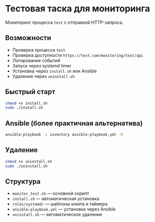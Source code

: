 # Тестовая таска для мониторинга 

Мониторинг процесса `test` с отправкой HTTP-запроса.

## Возможности
- Проверка процесса `test`
- Проверка доступности `https://test.com/monitoring/test/api`
- Логирование событий
- Запуск через systemd timer
- Установка через `install.sh` или Ansible
- Удаление через `uninstall.sh`

## Быстрый старт

```bash
chmod +x install.sh
sudo ./install.sh
```

## Ansible (более практичная альтернатива)
```bash
ansible-playbook -i inventory ansible-playbook.yml -K
```

## Удаление

```bash
chmod +x uninstall.sh
sudo ./uninstall.sh
```

## Структура
- `monitor_test.sh` — основной скрипт
- `install.sh` — автоматическая установка
- `roles/systemd/` — шаблоны юнита и таймера
- `ansible-playbook.yml` — установка через Ansible
- `uninstall.sh` — автоматическое удаление
